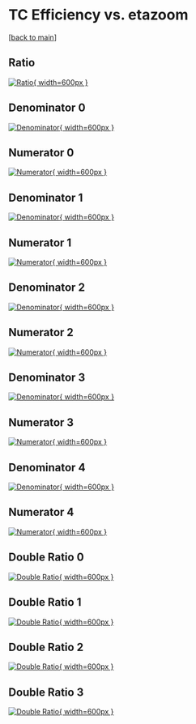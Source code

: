 # TC Efficiency vs. etazoom

[[back to main](./)]



## Ratio

[![Ratio](../mtv/var/TC_base_13_1_eff_etazoom.png){ width=600px }](../mtv/var/TC_base_13_1_eff_etazoom.pdf)

## Denominator 0

[![Denominator](../mtv/den/TC_base_13_1_eff_etazoom_den0.png){ width=600px }](../mtv/den/TC_base_13_1_eff_etazoom_den0.pdf)

## Numerator 0

[![Numerator](../mtv/num/TC_base_13_1_eff_etazoom_num0.png){ width=600px }](../mtv/num/TC_base_13_1_eff_etazoom_num0.pdf)

## Denominator 1

[![Denominator](../mtv/den/TC_base_13_1_eff_etazoom_den1.png){ width=600px }](../mtv/den/TC_base_13_1_eff_etazoom_den1.pdf)

## Numerator 1

[![Numerator](../mtv/num/TC_base_13_1_eff_etazoom_num1.png){ width=600px }](../mtv/num/TC_base_13_1_eff_etazoom_num1.pdf)

## Denominator 2

[![Denominator](../mtv/den/TC_base_13_1_eff_etazoom_den2.png){ width=600px }](../mtv/den/TC_base_13_1_eff_etazoom_den2.pdf)

## Numerator 2

[![Numerator](../mtv/num/TC_base_13_1_eff_etazoom_num2.png){ width=600px }](../mtv/num/TC_base_13_1_eff_etazoom_num2.pdf)

## Denominator 3

[![Denominator](../mtv/den/TC_base_13_1_eff_etazoom_den3.png){ width=600px }](../mtv/den/TC_base_13_1_eff_etazoom_den3.pdf)

## Numerator 3

[![Numerator](../mtv/num/TC_base_13_1_eff_etazoom_num3.png){ width=600px }](../mtv/num/TC_base_13_1_eff_etazoom_num3.pdf)

## Denominator 4

[![Denominator](../mtv/den/TC_base_13_1_eff_etazoom_den4.png){ width=600px }](../mtv/den/TC_base_13_1_eff_etazoom_den4.pdf)

## Numerator 4

[![Numerator](../mtv/num/TC_base_13_1_eff_etazoom_num4.png){ width=600px }](../mtv/num/TC_base_13_1_eff_etazoom_num4.pdf)

## Double Ratio 0

[![Double Ratio](../mtv/ratio/TC_base_13_1_eff_etazoom_ratio0.png){ width=600px }](../mtv/ratio/TC_base_13_1_eff_etazoom_ratio0.pdf)

## Double Ratio 1

[![Double Ratio](../mtv/ratio/TC_base_13_1_eff_etazoom_ratio1.png){ width=600px }](../mtv/ratio/TC_base_13_1_eff_etazoom_ratio1.pdf)

## Double Ratio 2

[![Double Ratio](../mtv/ratio/TC_base_13_1_eff_etazoom_ratio2.png){ width=600px }](../mtv/ratio/TC_base_13_1_eff_etazoom_ratio2.pdf)

## Double Ratio 3

[![Double Ratio](../mtv/ratio/TC_base_13_1_eff_etazoom_ratio3.png){ width=600px }](../mtv/ratio/TC_base_13_1_eff_etazoom_ratio3.pdf)

